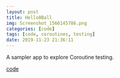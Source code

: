 ```yaml
---
layout: post
title: Hello8Ball
img: Screenshot_1566145786.png
categories: [code]
tags: [code, coroutines, testing]
date: 2019-11-23 21:36:11
---
```


A sampler app to explore Coroutine testing.

[code](https://github.com/maiatoday/Hello8Ball)
